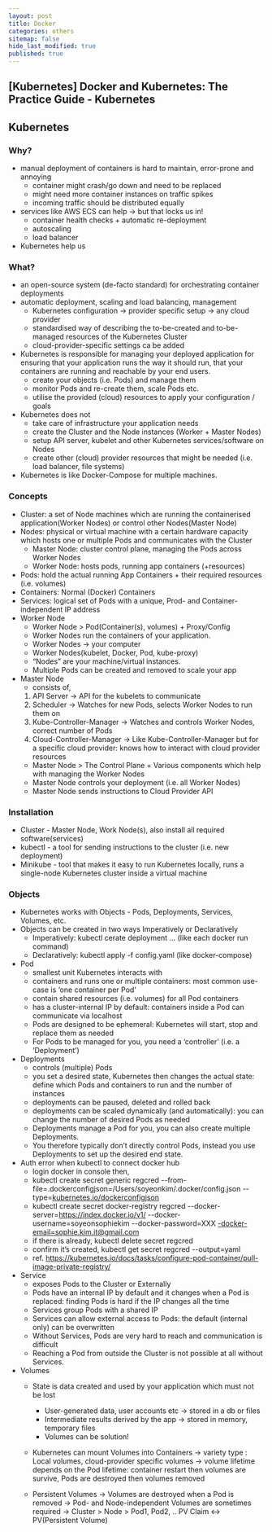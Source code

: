 ```yaml
---
layout: post
title: Docker 
categories: others
sitemap: false
hide_last_modified: true
published: true
---
```


## [Kubernetes] Docker and Kubernetes: The Practice Guide - Kubernetes

## Kubernetes

### Why?

- manual deployment of containers is hard to maintain, error-prone and annoying
    - container might crash/go down and need to be replaced
    - might need more container instances on traffic spikes
    - incoming traffic should be distributed equally
- services like AWS ECS can help → but that locks us in!
    - container health checks + automatic re-deployment
    - autoscaling
    - load balancer
- Kubernetes help us

### What?

- an open-source system (de-facto standard) for orchestrating container deployments
- automatic deployment, scaling and load balancing, management
    - Kubernetes configuration → provider specific setup → any cloud provider
    - standardised way of describing the to-be-created and to-be-managed resources of the Kubernetes Cluster
    - cloud-provider-specific settings ca be added
- Kubernetes is responsible for managing your deployed application for ensuring that your application  runs the way it should run, that your containers are running and reachable by your end users.
    - create your objects (i.e. Pods) and manage them
    - monitor Pods and re-create them, scale Pods etc.
    - utilise the provided (cloud) resources to apply your configuration / goals
- Kubernetes does not
    - take care of infrastructure your application needs
    - create the Cluster and the Node instances (Worker + Master Nodes)
    - setup API server, kubelet and other Kubernetes services/software on Nodes
    - create other (cloud) provider resources that might be needed (i.e. load balancer, file systems)
- Kubernetes is like Docker-Compose for multiple machines.

### Concepts

- Cluster: a set of Node machines which are running the containerised application(Worker Nodes) or control other Nodes(Master Node)
- Nodes: physical or virtual machine with a certain hardware capacity which hosts one or multiple Pods and communicates with the Cluster
    - Master Node: cluster control plane, managing the Pods across Worker Nodes
    - Worker Node: hosts pods, running app containers (+resources)
- Pods: hold the actual running App Containers + their required resources (i.e. volumes)
- Containers: Normal (Docker) Containers
- Services: logical set of Pods with a unique, Prod- and Container- independent IP address
- Worker Node
    - Worker Node > Pod(Container(s), volumes) + Proxy/Config
    - Worker Nodes run the containers of your application.
    - Worker Nodes → your computer
    - Worker Nodes(kubelet, Docker, Pod, kube-proxy)
    - “Nodes” are your machine/virtual instances.
    - Multiple Pods can be created and removed to scale your app
- Master Node
    - consists of,
    1. API Server → API for the kubelets to communicate
    2. Scheduler → Watches for new Pods, selects Worker Nodes to run them on
    3. Kube-Controller-Manager → Watches and controls Worker Nodes, correct number of Pods
    4. Cloud-Controller-Manager → Like Kube-Controller-Manager but for a specific cloud provider: knows how to interact with cloud provider resources
    - Master Node > The Control Plane + Various components which help with managing the Worker Nodes
    - Master Node controls your deployment (i.e. all Worker Nodes)
    - Master Node sends instructions to Cloud Provider API

### Installation

- Cluster - Master Node, Work Node(s), also install all required software(services)
- kubectl - a tool for sending instructions to the cluster (i.e. new deployment)
- Minikube - tool that makes it easy to run Kubernetes locally, runs a single-node Kubernetes cluster inside a virtual machine

### Objects

- Kubernetes works with Objects - Pods, Deployments, Services, Volumes, etc.
- Objects can be created in two ways Imperatively or Declaratively
    - Imperatively: kubectl cerate deployment … (like each docker run command)
    - Declaratively: kubectl apply -f config.yaml (like docker-compose)
- Pod
    - smallest unit Kubernetes interacts with
    - containers and runs one or multiple containers: most common use-case is ‘one container per Pod’
    - contain shared resources (i.e. volumes) for all Pod containers
    - has a cluster-internal IP by default: containers inside a Pod can communicate via localhost
    - Pods are designed to be ephemeral: Kubernetes will start, stop and replace them as needed
    - For Pods to be managed for you, you need a ‘controller’ (i.e. a ‘Deployment’)
- Deployments
    - controls (multiple) Pods
    - you set a desired state, Kubernetes then changes the actual state: define which Pods and containers to run and the number of instances
    - deployments can be paused, deleted and rolled back
    - deployments can be scaled dynamically (and automatically): you can change the number of desired Pods as needed
    - Deployments manage a Pod for you, you can also create multiple Deployments.
    - You therefore typically don’t directly control Pods, instead you use Deployments to set up the desired end state.
- Auth error when kubectl to connect docker hub
    - login docker in console then,
    - kubectl create secret generic regcred --from-file=.dockerconfigjson=/Users/soyeonkim/.docker/config.json --type=[kubernetes.io/dockerconfigjson](http://kubernetes.io/dockerconfigjson)
    - kubectl create secret docker-registry regcred --docker-server=https://index.docker.io/v1/ --docker-username=soyeonsophiekim --docker-password=XXX [-docker-email=sophie.kim.it@gmail.com](mailto:--docker-email=sophie.kim.it@gmail.com)
    - if there is already, kubectl delete secret regcred
    - confirm it’s created, kubectl get secret regcred --output=yaml
    - ref. https://kubernetes.io/docs/tasks/configure-pod-container/pull-image-private-registry/
- Service
    - exposes Pods to the Cluster or Externally
    - Pods have an internal IP by default and it changes when a Pod is replaced: finding Pods is hard if the IP changes all the time
    - Services group Pods with a shared IP
    - Services can allow external access to Pods: the default (internal only) can be overwritten
    - Without Services, Pods are very hard to reach and communication is difficult
    - Reaching a Pod from outside the Cluster is not possible at all without Services.
- Volumes
    - State is data created and used by your application which must not be lost
        - User-generated data, user accounts etc → stored in a db or files
        - Intermediate results derived by the app → stored in memory, temporary files
        - Volumes can be solution!
    - Kubernetes can mount Volumes into Containers
        → variety type : Local volumes, cloud-provider specific volumes
        → volume lifetime depends on the Pod lifetime: container restart then volumes are survive, Pods are destroyed then volumes removed
        
    - Persistent Volumes
        → Volumes are destroyed when a Pod is removed
        → Pod- and Node-independent Volumes are sometimes required
        → Cluster > Node > Pod1, Pod2, .. PV Claim ↔ PV(Persistent Volume)
